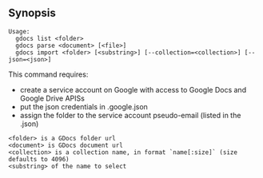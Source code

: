 ## Synopsis

```text
Usage:
  gdocs list <folder>
  gdocs parse <document> [<file>]
  gdocs import <folder> [<substring>] [--collection=<collection>] [--json=<json>]
```

This command requires:
- create a service account on Google with access to Google Docs and Google Drive APISs
- put the json credentials in .google.json
- assign the folder to the service account pseudo-email (listed in the .json)

```text
<folder> is a GDocs folder url
<document> is GDocs document url
<collection> is a collection name, in format `name[:size]` (size defaults to 4096)
<substring> of the name to select
```